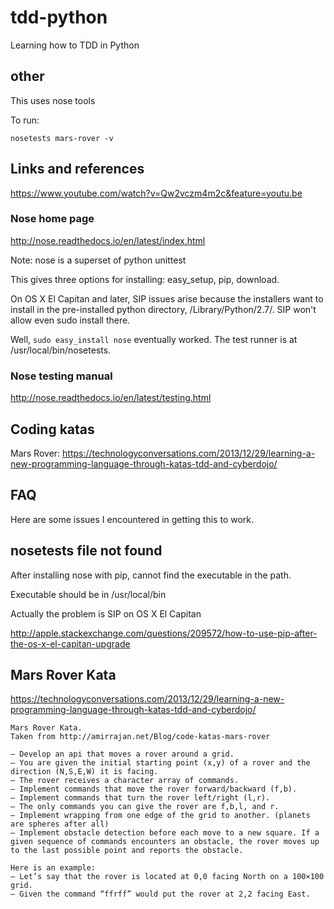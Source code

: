 # tdd-python

Learning how to TDD in Python

## other

This uses nose tools

To run:

```nosetests mars-rover -v```

## Links and references

https://www.youtube.com/watch?v=Qw2vczm4m2c&feature=youtu.be

### Nose home page

http://nose.readthedocs.io/en/latest/index.html

Note: nose is a superset of python unittest

This gives three options for installing: easy_setup, pip, download.

On OS X El Capitan and later, SIP issues arise because the installers want to install in the pre-installed
python directory, /Library/Python/2.7/. SIP won't allow even sudo install there.

Well, ``sudo easy_install nose`` eventually worked.
The test runner is at /usr/local/bin/nosetests.

### Nose testing manual

http://nose.readthedocs.io/en/latest/testing.html

## Coding katas

Mars Rover: https://technologyconversations.com/2013/12/29/learning-a-new-programming-language-through-katas-tdd-and-cyberdojo/

## FAQ

Here are some issues I encountered in getting this to work.

## nosetests file not found

After installing nose with pip, cannot find the executable in the path.

Executable should be in /usr/local/bin

Actually the problem is SIP on OS X El Capitan

http://apple.stackexchange.com/questions/209572/how-to-use-pip-after-the-os-x-el-capitan-upgrade

## Mars Rover Kata

https://technologyconversations.com/2013/12/29/learning-a-new-programming-language-through-katas-tdd-and-cyberdojo/

```
Mars Rover Kata.
Taken from http://amirrajan.net/Blog/code-katas-mars-rover

– Develop an api that moves a rover around a grid.
– You are given the initial starting point (x,y) of a rover and the direction (N,S,E,W) it is facing.
– The rover receives a character array of commands.
– Implement commands that move the rover forward/backward (f,b).
– Implement commands that turn the rover left/right (l,r).
– The only commands you can give the rover are f,b,l, and r.
– Implement wrapping from one edge of the grid to another. (planets are spheres after all)
– Implement obstacle detection before each move to a new square. If a given sequence of commands encounters an obstacle, the rover moves up to the last possible point and reports the obstacle.

Here is an example:
– Let’s say that the rover is located at 0,0 facing North on a 100×100 grid.
– Given the command “ffrff” would put the rover at 2,2 facing East.
```
